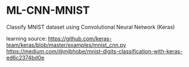 # ML-CNN-MNIST

Classify MNIST dataset using Convolutional Neural Network (Keras)

learning source: 
https://github.com/keras-team/keras/blob/master/examples/mnist_cnn.py
https://medium.com/@mjbhobe/mnist-digits-classification-with-keras-ed6c2374bd0e
